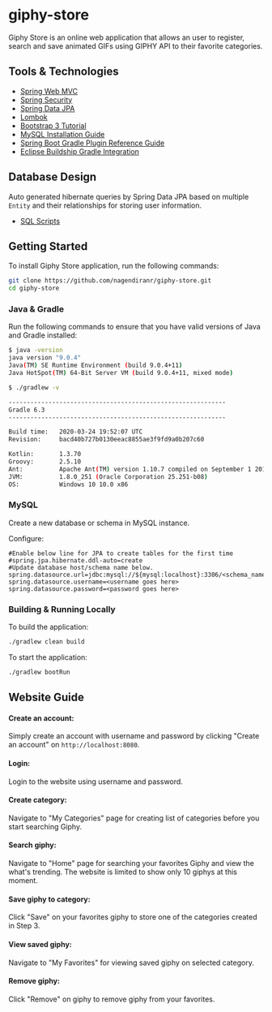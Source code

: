 # giphy-store

Giphy Store is an online web application that allows an user to register, search and save animated GIFs using GIPHY API to their favorite categories.

## Tools & Technologies

* [Spring Web MVC](https://docs.spring.io/spring/docs/3.2.x/spring-framework-reference/html/mvc.html)
* [Spring Security](https://docs.spring.io/spring-boot/docs/2.2.6.RELEASE/reference/htmlsingle/#boot-features-security)
* [Spring Data JPA](https://docs.spring.io/spring-boot/docs/2.2.6.RELEASE/reference/htmlsingle/#boot-features-jpa-and-spring-data)
* [Lombok](https://projectlombok.org/)
* [Bootstrap 3 Tutorial](https://www.w3schools.com/bootstrap/default.asp)
* [MySQL Installation Guide](https://dev.mysql.com/doc/mysql-installation-excerpt/5.7/en/)
* [Spring Boot Gradle Plugin Reference Guide](https://docs.spring.io/spring-boot/docs/2.2.6.RELEASE/gradle-plugin/reference/html/)
* [Eclipse Buildship Gradle Integration](https://marketplace.eclipse.org/content/buildship-gradle-integration#group-details)

## Database Design

Auto generated hibernate queries by Spring Data JPA based on multiple `Entity` and their relationships for storing user information.

* [SQL Scripts](https://github.com/nagendiranr/giphy-store/blob/master/src/main/resources/scripts/giphystore_db_scripts.sql)

## Getting Started
To install Giphy Store application, run the following commands:

```bash
git clone https://github.com/nagendiranr/giphy-store.git
cd giphy-store
```

### Java & Gradle
Run the following commands to ensure that you have valid versions of Java and Gradle installed:

```bash
$ java -version
java version "9.0.4"
Java(TM) SE Runtime Environment (build 9.0.4+11)
Java HotSpot(TM) 64-Bit Server VM (build 9.0.4+11, mixed mode)
```

```bash
$ ./gradlew -v

------------------------------------------------------------
Gradle 6.3
------------------------------------------------------------

Build time:   2020-03-24 19:52:07 UTC
Revision:     bacd40b727b0130eeac8855ae3f9fd9a0b207c60

Kotlin:       1.3.70
Groovy:       2.5.10
Ant:          Apache Ant(TM) version 1.10.7 compiled on September 1 2019
JVM:          1.8.0_251 (Oracle Corporation 25.251-b08)
OS:           Windows 10 10.0 x86
```

### MySQL

Create a new database or schema in MySQL instance.

Configure:
```application.properties
#Enable below line for JPA to create tables for the first time
#spring.jpa.hibernate.ddl-auto=create 
#Update database host/schema name below.
spring.datasource.url=jdbc:mysql://${mysql:localhost}:3306/<schema_name> 
spring.datasource.username=<username goes here>
spring.datasource.password=<password goes here>
```
### Building & Running Locally

To build the application:
```bash
./gradlew clean build
```

To start the application:
```bash
./gradlew bootRun
```

## Website Guide

#### Create an account: 

Simply create an account with username and password by clicking "Create an account" on `http://localhost:8080`.

#### Login:

Login to the website using username and password.

#### Create category:

Navigate to "My Categories" page for creating list of categories before you start searching Giphy.

#### Search giphy:

Navigate to "Home" page for searching your favorites Giphy and view the what's trending. The website is limited to show only 10 giphys at this moment.

#### Save giphy to category:

Click "Save" on your favorites giphy to store one of the categories created in Step 3.

#### View saved giphy:

Navigate to "My Favorites" for viewing saved giphy on selected category.

#### Remove giphy:

Click "Remove" on giphy to remove giphy from your favorites.
